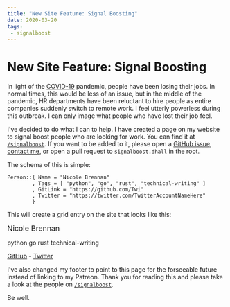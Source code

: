 ```yaml
---
title: "New Site Feature: Signal Boosting"
date: 2020-03-20
tags:
 - signalboost
---
```


# New Site Feature: Signal Boosting

In light of the [COVID-19][covid19] pandemic, people have been losing their
jobs. In normal times, this would be less of an issue, but in the middle of the
pandemic, HR departments have been reluctant to hire people as entire companies
suddenly switch to remote work. I feel utterly powerless during this outbreak. I
can only image what people who have lost their job feel. 

[covid19]: https://www.canada.ca/en/public-health/services/diseases/coronavirus-disease-covid-19.html

I've decided to do what I can to help. I have created a page on my website to
signal boost people who are looking for work. You can find it at
[`/signalboost`](/signalboost). If you want to be added to it, please open a
[GitHub issue](https://github.com/Xe/site/issues/new), [contact me](/contact),
or open a pull request to `signalboost.dhall` in the root.

The schema of this is simple:

```dhall
Person::{ Name = "Nicole Brennan"
        , Tags = [ "python", "go", "rust", "technical-writing" ]
        , GitLink = "https://github.com/Twi"
        , Twitter = "https://twitter.com/TwitterAccountNameHere"
        }
```

This will create a grid entry on the site that looks like this:

<div class="grid">
  <div class="cell -4of12 content"></div>
  <div class="cell -4of12 content">
    <big>Nicole Brennan</big>
    <p>python go rust technical-writing</p>
    <a href="https://github.com/Twi">GitHub</a> - <a href="https://twitter.com/TwitterAccountNameHere">Twitter</a>
  </div>
  <div class="cell -4of12 content"></div>
</div>

I've also changed my footer to point to this page for the forseeable future
instead of linking to my Patreon. Thank you for reading this and please take a
look at the people on [`/signalboost`](/signalboost).

Be well.
